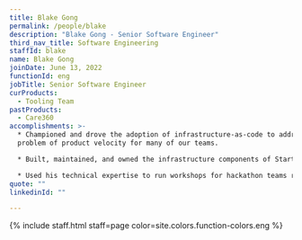 ```yaml
---
title: Blake Gong
permalink: /people/blake
description: "Blake Gong - Senior Software Engineer"
third_nav_title: Software Engineering
staffId: blake
name: Blake Gong
joinDate: June 13, 2022
functionId: eng
jobTitle: Senior Software Engineer
curProducts:
  - Tooling Team
pastProducts:
  - Care360
accomplishments: >-
  * Championed and drove the adoption of infrastructure-as-code to address the
  problem of product velocity for many of our teams.

  * Built, maintained, and owned the infrastructure components of Starter Kit, which allows for anyone to set up a new application easily and quickly.

  * Used his technical expertise to run workshops for hackathon teams regarding infrastructure, and also provided technical guidance to the core HealthTech teams on more complicated technical topics.
quote: ""
linkedinId: ""

---
```


{% include staff.html staff=page color=site.colors.function-colors.eng %}
